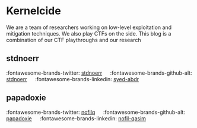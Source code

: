# Kernelcide

We are a team of researchers working on low-level exploitation and mitigation techniques. We also play CTFs on the side. This blog is a combination of our CTF playthroughs and our research

## stdnoerr
:fontawesome-brands-twitter: [stdnoerr](https://x.com/stdnoerr) &emsp; :fontawesome-brands-github-alt: [stdnoerr](https://github.com/stdnoerr) &emsp; :fontawesome-brands-linkedin: [syed-abdr](https://www.linkedin.com/in/syed-abdr)

## papadoxie
:fontawesome-brands-twitter: [nofilq](https://x.com/nofilq) &emsp; :fontawesome-brands-github-alt: [papadoxie](https://github.com/papadoxie) &emsp; :fontawesome-brands-linkedin: [nofil-qasim](https://linkedin.com/in/nofil-qasim)
